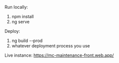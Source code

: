 Run locally:
1) npm install
2) ng serve

Deploy:
1) ng build --prod
2) whatever deployment process you use

Live instance:
https://mc-maintenance-front.web.app/
